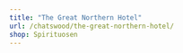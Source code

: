 ```yaml
---
title: "The Great Northern Hotel"
url: /chatswood/the-great-northern-hotel/
shop: Spirituosen
---
```

